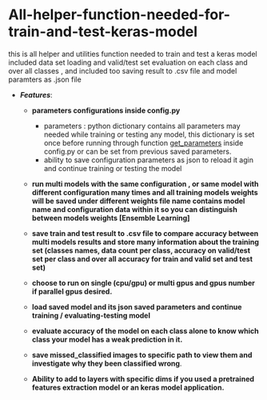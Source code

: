 # All-helper-function-needed-for-train-and-test-keras-model
this is all helper and utilities function needed to train and test a keras model included data set loading and valid/test set evaluation on each class and over all classes , and included too saving result to .csv file and model paramters as .json file
 
 - ***Features***:
	 - **parameters configurations inside config.py**
		 - parameters : python dictionary contains all parameters may needed while training or testing any model, this dictionary is set once before running through function [get_parameters](https://github.com/OmarSayedMostafa/All-helper-function-needed-for-train-and-test-keras-model/blob/bf3207df1f7d356d9641e903d47ce6b454bc44be/config.py#L128) inside config.py or can be set from previous saved parameters.
		 - ability to save configuration parameters as json to reload it agin and continue training or testing the model
		 
	 - **run multi models with the same configuration , or same model with different configuration many times and all training models weights will be saved under different weights file name contains  model name and configuration data within it so you can distinguish between models weights [Ensemble Learning]**
	
	 - **save train and test result to .csv file to compare accuracy  between multi models results and store many information about the training set (classes names, data count per class, accuracy on valid/test set per class and over all accuracy for train and valid set and test set)**
	 
	 - **choose to run on single (cpu/gpu) or multi gpus and gpus number if parallel gpus desired.**
	 
	 - **load saved model and its json saved parameters and continue training / evaluating-testing model** 
	 - **evaluate accuracy of the model on each class alone to know which class your model has a weak prediction in it.**
	 - **save missed_classified images to specific path to view them and investigate why they been classified wrong**.
	 - **Ability to add to layers with specific dims  if you used a pretrained  features extraction model or an keras model application.**
